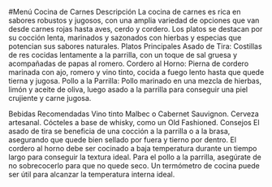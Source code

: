 #Menú Cocina de Carnes
Descripción
La cocina de carnes es rica en sabores robustos y jugosos, con una amplia variedad de opciones que van desde carnes rojas hasta aves, cerdo y cordero. Los platos se destacan por su cocción lenta, marinados y sazonados con hierbas y especias que potencian sus sabores naturales.
Platos Principales
Asado de Tira: Costillas de res cocidas lentamente a la parrilla, con un toque de sal gruesa y acompañadas de papas al romero.
Cordero al Horno: Pierna de cordero marinada con ajo, romero y vino tinto, cocida a fuego lento hasta que quede tierna y jugosa.
Pollo a la Parrilla: Pollo marinado en una mezcla de hierbas, limón y aceite de oliva, luego asado a la parrilla para conseguir una piel crujiente y carne jugosa.

Bebidas Recomendadas
Vino tinto Malbec o Cabernet Sauvignon.
Cerveza artesanal.
Cócteles a base de whisky, como un Old Fashioned.
Consejos
El asado de tira se beneficia de una cocción a la parrilla o a la brasa, asegurando que quede bien sellado por fuera y tierno por dentro.
El cordero al horno debe ser cocinado a baja temperatura durante un tiempo largo para conseguir la textura ideal.
Para el pollo a la parrilla, asegúrate de no sobrecocerlo para que no quede seco. Un termómetro de cocina puede ser útil para alcanzar la temperatura interna ideal.
